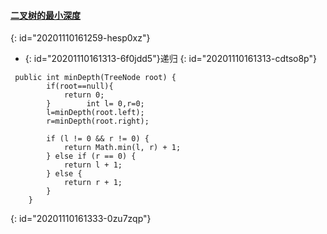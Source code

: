 #### [二叉树的最小深度](https://leetcode-cn.com/problems/minimum-depth-of-binary-tree/)
{: id="20201110161259-hesp0xz"}

* {: id="20201110161313-6f0jdd5"}递归
{: id="20201110161313-cdtso8p"}

```
 public int minDepth(TreeNode root) {
        if(root==null){
            return 0;
        }        int l= 0,r=0;
        l=minDepth(root.left);
        r=minDepth(root.right);

        if (l != 0 && r != 0) {
            return Math.min(l, r) + 1;
        } else if (r == 0) {
            return l + 1;
        } else {
            return r + 1;
        }
    }
```
{: id="20201110161333-0zu7zqp"}
